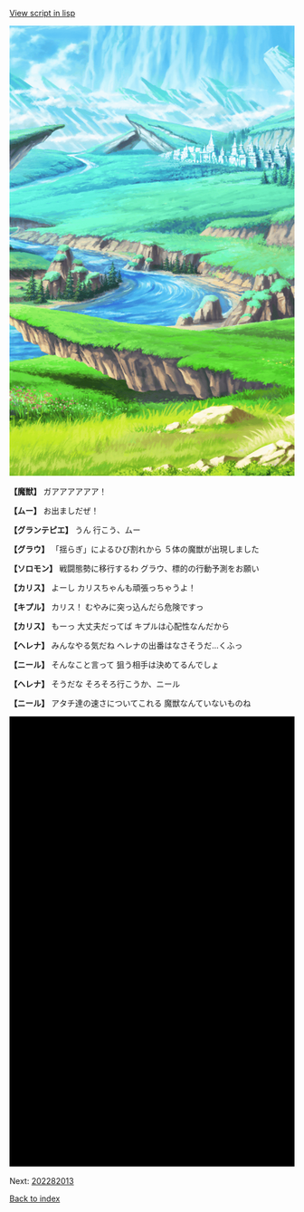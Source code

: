 [View script in lisp](../scripts/202282011.txt)

![plain.png](../images/backgrounds/plain.png)

**【魔獣】**
ガアアアアアア！

**【ムー】**
お出ましだぜ！

**【グランテピエ】**
うん
行こう、ムー

**【グラウ】**
「揺らぎ」によるひび割れから
５体の魔獣が出現しました

**【ソロモン】**
戦闘態勢に移行するわ
グラウ、標的の行動予測をお願い

**【カリス】**
よーし
カリスちゃんも頑張っちゃうよ！

**【キプル】**
カリス！
むやみに突っ込んだら危険ですっ

**【カリス】**
もーっ
大丈夫だってば
キプルは心配性なんだから

**【ヘレナ】**
みんなやる気だね
ヘレナの出番はなさそうだ…くふっ

**【ニール】**
そんなこと言って
狙う相手は決めてるんでしょ

**【ヘレナ】**
そうだな
そろそろ行こうか、ニール

**【ニール】**
アタチ達の速さについてこれる
魔獣なんていないものね

![bg_black.png](../images/backgrounds/bg_black.png)


Next: [202282013](202282013.md)

[Back to index](index.md)
